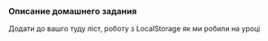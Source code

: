 ### Описание домашнего задания

Додати до вашго туду ліст, роботу з LocalStorage як ми робили на уроці 


